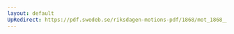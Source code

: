 ```yaml
---
layout: default
UpRedirect: https://pdf.swedeb.se/riksdagen-motions-pdf/1868/mot_1868__ak__00291/mot_1868__ak__00291_001.pdf
---
```

